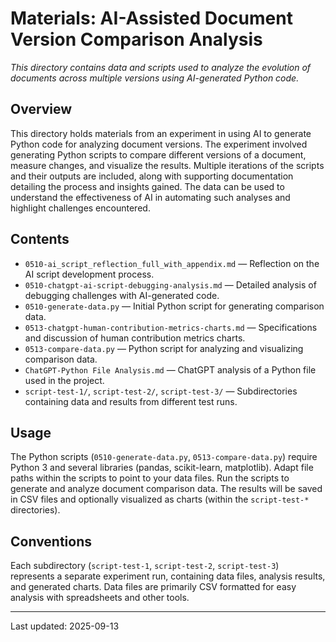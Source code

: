 # Materials: AI-Assisted Document Version Comparison Analysis

*This directory contains data and scripts used to analyze the evolution of documents across multiple versions using AI-generated Python code.*

## Overview
This directory holds materials from an experiment in using AI to generate Python code for analyzing document versions.  The experiment involved generating Python scripts to compare different versions of a document, measure changes, and visualize the results.  Multiple iterations of the scripts and their outputs are included, along with supporting documentation detailing the process and insights gained.  The data can be used to understand the effectiveness of AI in automating such analyses and highlight challenges encountered.

## Contents
- `0510-ai_script_reflection_full_with_appendix.md` — Reflection on the AI script development process.
- `0510-chatgpt-ai-script-debugging-analysis.md` — Detailed analysis of debugging challenges with AI-generated code.
- `0510-generate-data.py` — Initial Python script for generating comparison data.
- `0513-chatgpt-human-contribution-metrics-charts.md` — Specifications and discussion of human contribution metrics charts.
- `0513-compare-data.py` — Python script for analyzing and visualizing comparison data.
- `ChatGPT-Python File Analysis.md` — ChatGPT analysis of a Python file used in the project.
- `script-test-1/`, `script-test-2/`, `script-test-3/` — Subdirectories containing data and results from different test runs.


## Usage
The Python scripts (`0510-generate-data.py`, `0513-compare-data.py`) require Python 3 and several libraries (pandas, scikit-learn, matplotlib).  Adapt file paths within the scripts to point to your data files.  Run the scripts to generate and analyze document comparison data.  The results will be saved in CSV files and optionally visualized as charts (within the `script-test-*` directories).

## Conventions
Each subdirectory (`script-test-1`, `script-test-2`, `script-test-3`) represents a separate experiment run, containing data files, analysis results, and generated charts.  Data files are primarily CSV formatted for easy analysis with spreadsheets and other tools.

---
Last updated: 2025-09-13
